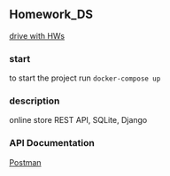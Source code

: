 ## Homework_DS

[drive with HWs](https://drive.google.com/drive/folders/1-pz_xoxf1lW6DwPubDBJ1L8k_fY-nlx-)

### start
to start the project run `docker-compose up`

### description
online store
REST API, SQLite, Django

### API Documentation
[Postman](https://documenter.getpostman.com/view/10647848/SzRxV9su?version=latest)
